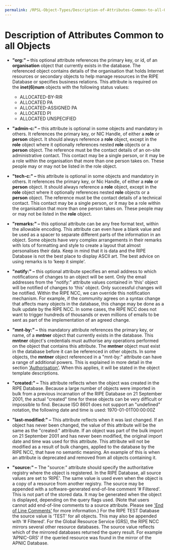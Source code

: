```yaml
---
permalink: /RPSL-Object-Types/Description-of-Attributes-Common-to-all-Objects
---
```


# Description of Attributes Common to all Objects

* **"org:" –** this optional attribute references the primary key, or id, of an **organisation** object that currently exists in the database.
The referenced object contains details of the organisation that holds Internet resources or secondary objects to help manage resources in the RIPE Database or specifies business relations. This attribute is required on the **inet(6)num** objects with the following status values:
  * ALLOCATED-BY-RIR
  * ALLOCATED PA
  * ALLOCATED-ASSIGNED PA
  * ALLOCATED PI
  * ALLOCATED UNSPECIFIED

* **"admin-c:" –** this attribute is optional in some objects and mandatory in others. It references the primary key, or NIC Handle, of either a **role** or **person** object. It should always reference a **role** object, except in the **role** object where it optionally references nested **role** objects or a **person** object.
The reference must be the contact details of an on-site administrative contact. This contact may be a single person, or it may be a role within the organisation that more than one person takes on. These people may or may not be listed in the role object.

* **"tech-c:" –** this attribute is optional in some objects and mandatory in others. It references the primary key, or Nic Handle, of either a **role** or **person** object. It should always reference a **role** object, except in the **role** object where it optionally references nested **role** objects or a **person** object.
The reference must be the contact details of a technical contact. This contact may be a single person, or it may be a role within the organisation that more than one person takes on. These people may or may not be listed in the **role** object.

* **"remarks:" –** this optional attribute can be any free format text, within the allowable encoding. This attribute can even have a blank value and be used as a spacer to separate different parts of the information in an object.
Some objects have very complex arrangements in their remarks with lots of formatting and style to create a layout that almost personalises their data. Keep in mind that it is data and the RIPE Database is not the best place to display ASCII art. The best advice on using remarks is to ‘keep it simple'.

* **"notify:" –** this optional attribute specifies an email address to which notifications of changes to an object will be sent. Only the email addresses from the "notify:" attribute values contained in ‘this' object will be notified of changes to ‘this' object. Only successful changes will be notified.
Within the RIPE NCC, we can override this notification mechanism. For example, if the community agrees on a syntax change that affects many objects in the database, this change may be done as a bulk update by the RIPE NCC. In some cases, the RIPE NCC does not want to trigger hundreds of thousands or even millions of emails to be sent as part of the implementation of an agreed change.

* **"mnt-by:" –** this mandatory attribute references the primary key, or name, of a **mntner** object that currently exists in the database. This **mntner** object's credentials must authorise any operations performed on the object that contains this attribute. The **mntner** object must exist in the database before it can be referenced in other objects.
In some objects, the **mntner** object referenced in a "mnt-by:" attribute can have a range of additional powers. This is explained in more detail in the section ['Authorisation'](../Authorisation/#authorisation). When this applies, it will be stated in the object template descriptions.

* **"created:" –** This attribute reflects when the object was created in the RIPE Database. Because a large number of objects were imported in bulk from a previous incarnation of the RIPE Database on 21 September 2001, the actual "created" time for these objects can be very difficult or impossible to find. Because ISO 8601 does not support an "undefined" notation, the following date and time is used: 1970-01-01T00:00:00Z

* **"last-modified:" –** This attribute reflects when it was last changed. If an object has never been changed, the value of this attribute will be the same as the "created:" attribute. If an object was part of the bulk import on 21 September 2001 and has never been modified, the original import date and time was used for this attribute. This attribute will not be modified as a result of bulk changes, applied to the database by the RIPE NCC, that have no semantic meaning. An example of this is when an attribute is deprecated and removed from all objects containing it.

* **"source:" –** The "source:" attribute should specify the authoritative registry where the object is registered. In the RIPE Database, all source values are set to ‘RIPE'. The same value is used even when the object is a copy of a resource from another registry.
The source may be appended with a software-generated end-of-line comment ‘# Filtered'. This is not part of the stored data. It may be generated when the object is displayed, depending on the query flags used. (Note that users cannot add end-of-line comments to a source attribute. Please see ['End of Line Comments'](../RIPE-Database-Structure/Attribute-Values/#end-of-line-comments) for more information.)
For the RIPE TEST Database the source value is ‘TEST' for all objects. This may also be appended with ‘# Filtered'.
For the Global Resource Service (GRS), the RIPE NCC mirrors several other resource databases. The source value reflects which of the mirrored databases returned the query result. For example ‘APNIC-GRS' if the queried resource was found in the mirror of the APNIC Database.
